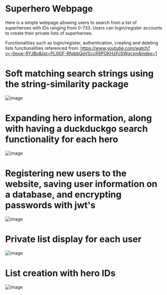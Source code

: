 # Superhero Webpage
Here is a simple webpage allowing users to search from a list of superheroes with IDs ranging from 0-733.
Users can login/register accounts to create their private lists of superheroes.

Functionalities such as login/register, authentication, creating and deleting lists
functionalities referenced from: https://www.youtube.com/watch?v=-0exw-9YJBo&list=PLillGF-RfqbbQeVSccR9PGKHzPJSWqcsm&index=1

# Soft matching search strings using the string-similarity package
![image](https://github.com/elbertChao/Superhero-Webpage/assets/114167056/add2818e-bf6b-4f43-8e1b-5a88cf3929e9)

# Expanding hero information, along with having a duckduckgo search functionality for each hero
![image](https://github.com/elbertChao/Superhero-Webpage/assets/114167056/845b04fd-c697-4f8b-bbd0-484eb80daba6)

# Registering new users to the website, saving user information on a database, and encrypting passwords with jwt's
![image](https://github.com/elbertChao/Superhero-Webpage/assets/114167056/f81d27c3-5b5a-468e-8ba5-cef515f9ffc2)

# Private list display for each user
![image](https://github.com/elbertChao/Superhero-Webpage/assets/114167056/0c5199b3-4c0f-4ce8-96a9-d50bd977b7ad)

# List creation with hero IDs
![image](https://github.com/elbertChao/Superhero-Webpage/assets/114167056/d8a4d632-b04c-4ab3-a98b-d62f76a0ec08)
